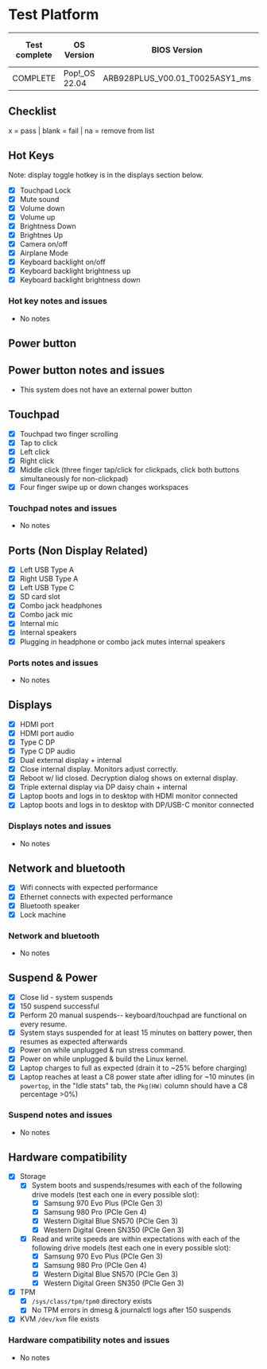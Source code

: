 # Test Platform

| Test complete | OS Version     | BIOS Version                      | EC Version | Before or after suspend |
| ------------- | -------------- | --------------------------------- | ---------- | ----------------------- |
|   COMPLETE    | Pop!\_OS 22.04 | ARB928PLUS\_V00.01\_T0025ASY1\_ms | 11.11      | Both                    |

## Checklist

x = pass | blank = fail | na = remove from list

## Hot Keys

Note: display toggle hotkey is in the displays section below.

- [x] Touchpad Lock
- [x] Mute sound
- [x] Volume down
- [x] Volume up
- [x] Brightness Down
- [x] Brightnes Up
- [x] Camera on/off
- [x] Airplane Mode
- [x] Keyboard backlight on/off
- [x] Keyboard backlight brightness up
- [x] Keyboard backlight brightness down

### Hot key notes and issues

- No notes

## Power button

## Power button notes and issues

- This system does not have an external power button

## Touchpad

- [x] Touchpad two finger scrolling 
- [x] Tap to click
- [x] Left click
- [x] Right click
- [x] Middle click (three finger tap/click for clickpads, click both buttons simultaneously for non-clickpad)
- [x] Four finger swipe up or down changes workspaces

### Touchpad notes and issues

- No notes

## Ports (Non Display Related)

- [x] Left USB Type A
- [x] Right USB Type A
- [x] Left USB Type C
- [x] SD card slot
- [x] Combo jack headphones
- [x] Combo jack mic
- [x] Internal mic
- [x] Internal speakers
- [x] Plugging in headphone or combo jack mutes internal speakers

### Ports notes and issues

- No notes

## Displays

- [x] HDMI port
- [x] HDMI port audio
- [x] Type C DP
- [x] Type C DP audio
- [x] Dual external display + internal
- [x] Close internal display. Monitors adjust correctly.
- [x] Reboot w/ lid closed. Decryption dialog shows on external display.
- [x] Triple external display via DP daisy chain + internal
- [x] Laptop boots and logs in to desktop with HDMI monitor connected
- [x] Laptop boots and logs in to desktop with DP/USB-C monitor connected

### Displays notes and issues

- No notes

## Network and bluetooth

- [x] Wifi connects with expected performance
- [x] Ethernet connects with expected performance
- [x] Bluetooth speaker
- [x] Lock machine

### Network and bluetooth

- No notes

## Suspend & Power

- [x] Close lid - system suspends
- [x] 150 suspend successful
- [x] Perform 20 manual suspends-- keyboard/touchpad are functional on every resume.
- [x] System stays suspended for at least 15 minutes on battery power, then resumes as expected afterwards
- [x] Power on while unplugged & run stress command.
- [x] Power on while unplugged & build the Linux kernel.
- [x] Laptop charges to full as expected (drain it to ~25% before charging)
- [x] Laptop reaches at least a C8 power state after idling for ~10 minutes (in `powertop`, in the "Idle stats" tab, the `Pkg(HW)` column should have a C8 percentage >0%)

### Suspend notes and issues

- No notes

## Hardware compatibility

- [x] Storage
    - [x] System boots and suspends/resumes with each of the following drive models (test each one in every possible slot):
        - [x] Samsung 970 Evo Plus (PCIe Gen 3)
        - [x] Samsung 980 Pro (PCIe Gen 4)
        - [x] Western Digital Blue SN570 (PCIe Gen 3)
        - [x] Western Digital Green SN350 (PCIe Gen 3)
    - [x] Read and write speeds are within expectations with each of the following drive models (test each one in every possible slot):
        - [x] Samsung 970 Evo Plus (PCIe Gen 3)
        - [x] Samsung 980 Pro (PCIe Gen 4)
        - [x] Western Digital Blue SN570 (PCIe Gen 3)
        - [x] Western Digital Green SN350 (PCIe Gen 3)
- [x] TPM
    - [x] `/sys/class/tpm/tpm0` directory exists
    - [x] No TPM errors in dmesg & journalctl logs after 150 suspends
- [x] KVM `/dev/kvm` file exists

### Hardware compatibility notes and issues

- No notes

